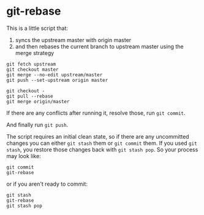 # git-rebase

This is a little script that:
1. syncs the upstream master with origin master
2. and then rebases the current branch to upstream master using the merge strategy

```
git fetch upstream
git checkout master
git merge --no-edit upstream/master
git push --set-upstream origin master

git checkout -
git pull --rebase
git merge origin/master
```

If there are any conflicts after running it, resolve those, run `git commit`.

And finally run `git push`.

The script requires an initial clean state, so if there are any uncommitted
changes you can either `git stash` them or `git commit` them. If you used `git
stash`, you restore those changes back with `git stash pop`. So your process may
look like:

```
git commit
git-rebase
```

or if you aren't ready to commit:

```
git stash
git-rebase
git stash pop
```

